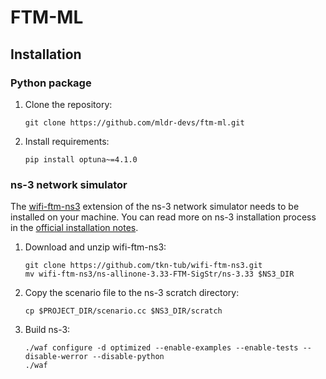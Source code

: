 # FTM-ML

## Installation

### Python package

1. Clone the repository:
	```
	git clone https://github.com/mldr-devs/ftm-ml.git
	```
2. Install requirements:
	```
	pip install optuna~=4.1.0
	```

### ns-3 network simulator

The [wifi-ftm-ns3](https://github.com/tkn-tub/wifi-ftm-ns3) extension of the ns-3 network simulator needs to be installed on your machine. You can read more on ns-3 installation process in the [official installation notes](https://www.nsnam.org/wiki/Installation).

1. Download and unzip wifi-ftm-ns3:
	```
	git clone https://github.com/tkn-tub/wifi-ftm-ns3.git
	mv wifi-ftm-ns3/ns-allinone-3.33-FTM-SigStr/ns-3.33 $NS3_DIR
	```
2. Copy the scenario file to the ns-3 scratch directory:
	```
    cp $PROJECT_DIR/scenario.cc $NS3_DIR/scratch
    ```
3. Build ns-3:
	```
	./waf configure -d optimized --enable-examples --enable-tests --disable-werror --disable-python
	./waf
	```
